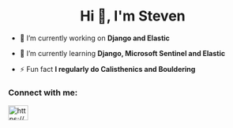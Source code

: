 <h1 align="center">Hi 👋, I'm Steven</h1>

- 🔭 I’m currently working on **Django and Elastic**

- 🌱 I’m currently learning **Django, Microsoft Sentinel and Elastic**

- ⚡ Fun fact **I regularly do Calisthenics and Bouldering**

<h3 align="left">Connect with me:</h3>
<p align="left">
<a href="https://www.linkedin.com/in/steven-reeves-187730153/" target="blank"><img align="center" src="https://raw.githubusercontent.com/rahuldkjain/github-profile-readme-generator/master/src/images/icons/Social/linked-in-alt.svg" alt="https://www.linkedin.com/in/steven-reeves-187730153/" height="30" width="40" /></a>
</p>

